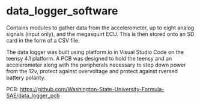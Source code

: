# data_logger_software
Contains modules to gather data from the accelerometer, up to eight analog signals (input only), and the megasquirt ECU. This is then stored onto an SD card in the form of a CSV file.

The data logger was built using platform.io in Visual Studio Code on the teensy 4.1 platform. A PCB was designed to hold the teensy and an accelerometer along with the peripherals necessary to step down power from the 12v, protect against overvoltage and protect against rversed battery polarity.

PCB: https://github.com/Washington-State-University-Formula-SAE/data_logger_pcb
